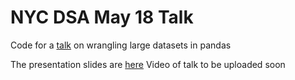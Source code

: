 # NYC DSA May 18 Talk
Code for a [talk](https://www.eventbrite.com/e/working-with-large-datasets-as-a-data-scientist-with-python-tickets-330053287267?hss_channel=lcp-3725991) on wrangling large datasets in pandas

The presentation slides are [here](https://docs.google.com/presentation/d/1Ww-0jtr2sqK5B0YDm36T1_yVq6jRC2mOsH6GACmtGxQ/edit#slide=id.g11e4a4de334_0_127)
Video of talk to be uploaded soon
